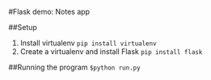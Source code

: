 #Flask demo: Notes app

##Setup
1. Install virtualenv `pip install virtualenv`
2. Create a virtualenv and install Flask `pip install flask`

##Running the program
`$python run.py`
